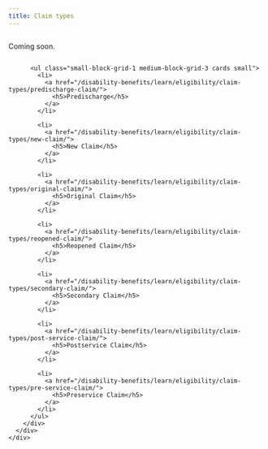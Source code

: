 ```yaml
---
title: Claim types
---
```


<div class="main" role="main" markdown="0">
<div class="section one" markdown="0">
<div class="primary" markdown="0">
<div class="row" markdown="0">
<div class="small-12 columns" markdown="1">

Coming soon.

</div>
</div>
</div>

<div class="navigation">
  <div class="row">
    <div class="small-12 columns">

          <ul class="small-block-grid-1 medium-block-grid-3 cards small">
            <li>
              <a href="/disability-benefits/learn/eligibility/claim-types/predischarge-claim/">
                <h5>Predischarge</h5>
              </a>
            </li>

            <li>
              <a href="/disability-benefits/learn/eligibility/claim-types/new-claim/">
                <h5>New Claim</h5>
              </a>
            </li>

            <li>
              <a href="/disability-benefits/learn/eligibility/claim-types/original-claim/">
                <h5>Original Claim</h5>
              </a>
            </li>

            <li>
              <a href="/disability-benefits/learn/eligibility/claim-types/reopened-claim/">
                <h5>Reopened Claim</h5>
              </a>
            </li>

            <li>
              <a href="/disability-benefits/learn/eligibility/claim-types/secondary-claim/">
                <h5>Secondary Claim</h5>
              </a>
            </li>

            <li>
              <a href="/disability-benefits/learn/eligibility/claim-types/post-service-claim/">
                <h5>Postservice Claim</h5>
              </a>
            </li>

            <li>
              <a href="/disability-benefits/learn/eligibility/claim-types/pre-service-claim/">
                <h5>Preservice Claim</h5>
              </a>
            </li>
          </ul>
        </div>
      </div>
    </div>


</div>

</div>
